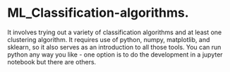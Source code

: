 # ML_Classification-algorithms.
It involves trying out a variety of classification algorithms and at least one clustering algorithm. It requires use of python, numpy, matplotlib, and sklearn, so it also serves as an introduction to all those tools. You can run python any way you like - one option is to do the development in a jupyter notebook but there are others.
